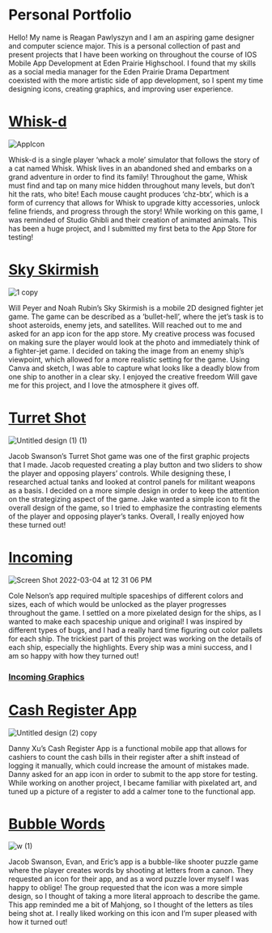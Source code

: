 # Personal Portfolio
Hello! My name is Reagan Pawlyszyn and I am an aspiring game designer and computer science major. This is a personal collection of past and present projects that I have been working on throughout the course of IOS Mobile App Development at Eden Prairie Highschool. I found that my skills as a social media manager for the Eden Prairie Drama Department coexisted with the more artistic side of app development, so I spent my time designing icons, creating graphics, and improving user experience.

# [Whisk-d](https://github.com/ReaganPawlyszyn1/Whisk-d)

![AppIcon](https://user-images.githubusercontent.com/98762157/161795662-f5df446b-20a9-42ff-93c6-353b16a04a84.png)

Whisk-d is a single player ‘whack a mole’ simulator that follows the story of a cat named Whisk. Whisk lives in an abandoned shed and embarks on a grand adventure in order to find its family! Throughout the game, Whisk must find and tap on many mice hidden throughout many levels, but don’t hit the rats, who bite! Each mouse caught produces ‘chz-btx’, which is a form of currency that allows for Whisk to upgrade kitty accessories, unlock feline friends, and progress through the story! While working on this game, I was reminded of Studio Ghibli and their creation of animated animals. This has been a huge project, and I submitted my first beta to the App Store for testing!

# [Sky Skirmish](https://github.com/WillPeyer/SkySkirmish)

![1 copy](https://user-images.githubusercontent.com/98762157/161796275-2a16c99d-094e-4ec1-8749-d6612a7f0c64.png)

Will Peyer and Noah Rubin’s Sky Skirmish is a mobile 2D designed fighter jet game. The game can be described as a ‘bullet-hell’, where the jet’s task is to shoot asteroids, enemy jets, and satellites. Will reached out to me and asked for an app icon for the app store. My creative process was focused on making sure the player would look at the photo and immediately think of a fighter-jet game. I decided on taking the image from an enemy ship’s viewpoint, which allowed for a more realistic setting for the game. Using Canva and sketch, I was able to capture what looks like a deadly blow from one ship to another in a clear sky. I enjoyed the creative freedom Will gave me for this project, and I love the atmosphere it gives off.

# [Turret Shot](https://github.com/EPHS-iOS/Turret-Shot)

![Untitled design (1) (1)](https://user-images.githubusercontent.com/98762157/161796642-78395741-447a-4e02-ae29-015c7ba2874b.png)

Jacob Swanson’s Turret Shot game was one of the first graphic projects that I made. Jacob requested creating a play button and two sliders to show the player and opposing players’ controls. While designing these, I researched actual tanks and looked at control panels for militant weapons as a basis. I decided on a more simple design in order to keep the attention on the strategizing aspect of the game. Jake wanted a simple icon to fit the overall design of the game, so I tried to emphasize the contrasting elements of the player and opposing player’s tanks. Overall, I really enjoyed how these turned out! 

# [Incoming](https://github.com/colenelson33/Incoming)

![Screen Shot 2022-03-04 at 12 31 06 PM](https://user-images.githubusercontent.com/98762157/161796863-05ae8bfb-9cca-4fc7-bdc7-ad78afada72b.png)

Cole Nelson’s app required multiple spaceships of different colors and sizes, each of which would be unlocked as the player progresses throughout the game. I settled on a more pixelated design for the ships, as I wanted to make each spaceship unique and original! I was inspired by different types of bugs, and I had a really hard time figuring out color pallets for each ship. The trickiest part of this project was working on the details of each ship, especially the highlights. Every ship was a mini success, and I am so happy with how they turned out! 
### [Incoming Graphics](https://github.com/ReaganPawlyszyn1/IncomingGraphics/blob/main/README.md)

# [Cash Register App](https://github.com/RohitP123/Cash-Register-App)

![Untitled design (2) copy](https://user-images.githubusercontent.com/98762157/161796425-5a728759-3441-4a53-ae8d-b85423c5e653.png)

Danny Xu’s Cash Register App is a functional mobile app that allows for cashiers to count the cash bills in their register after a shift instead of logging it manually, which could increase the amount of mistakes made. Danny asked for an app icon in order to submit to the app store for testing. While working on another project, I became familiar with pixelated art, and tuned up a picture of a register to add a calmer tone to the functional app. 

# [Bubble Words](https://github.com/90306561/BubbleWords)

![w (1)](https://user-images.githubusercontent.com/98762157/161795791-3e5c84e7-1ded-48c9-a597-b61dc0efa8a3.png)

Jacob Swanson, Evan, and Eric’s app is a bubble-like shooter puzzle game where the player creates words by shooting at letters from a canon. They requested an icon for their app, and as a word puzzle lover myself I was happy to oblige! The group requested that the icon was a more simple design, so I thought of taking a more literal approach to describe the game. This app reminded me a bit of Mahjong, so I thought of the letters as tiles being shot at. I really liked working on this icon and I’m super pleased with how it turned out!
